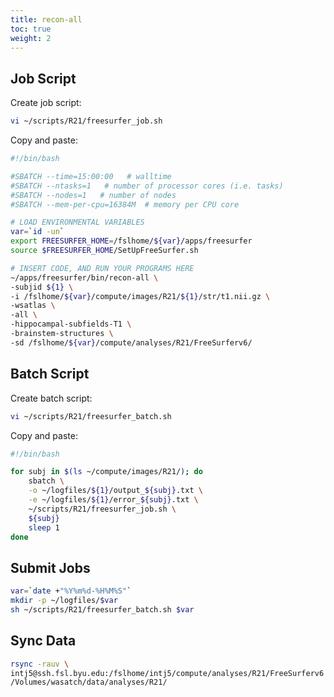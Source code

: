 ```yaml
---
title: recon-all
toc: true
weight: 2
---
```


## Job Script

Create job script:

```bash
vi ~/scripts/R21/freesurfer_job.sh
```

Copy and paste:

```bash
#!/bin/bash

#SBATCH --time=15:00:00   # walltime
#SBATCH --ntasks=1   # number of processor cores (i.e. tasks)
#SBATCH --nodes=1   # number of nodes
#SBATCH --mem-per-cpu=16384M  # memory per CPU core

# LOAD ENVIRONMENTAL VARIABLES
var=`id -un`
export FREESURFER_HOME=/fslhome/${var}/apps/freesurfer
source $FREESURFER_HOME/SetUpFreeSurfer.sh

# INSERT CODE, AND RUN YOUR PROGRAMS HERE
~/apps/freesurfer/bin/recon-all \
-subjid ${1} \
-i /fslhome/${var}/compute/images/R21/${1}/str/t1.nii.gz \
-wsatlas \
-all \
-hippocampal-subfields-T1 \
-brainstem-structures \
-sd /fslhome/${var}/compute/analyses/R21/FreeSurferv6/
```

## Batch Script

Create  batch script:

```bash
vi ~/scripts/R21/freesurfer_batch.sh
```

Copy and paste:

```bash
#!/bin/bash

for subj in $(ls ~/compute/images/R21/); do
	sbatch \
	-o ~/logfiles/${1}/output_${subj}.txt \
	-e ~/logfiles/${1}/error_${subj}.txt \
	~/scripts/R21/freesurfer_job.sh \
	${subj}
	sleep 1
done
```

## Submit Jobs

```bash
var=`date +"%Y%m%d-%H%M%S"`
mkdir -p ~/logfiles/$var
sh ~/scripts/R21/freesurfer_batch.sh $var
```

## Sync Data

```bash
rsync -rauv \
intj5@ssh.fsl.byu.edu:/fslhome/intj5/compute/analyses/R21/FreeSurferv6 \
/Volumes/wasatch/data/analyses/R21/
```